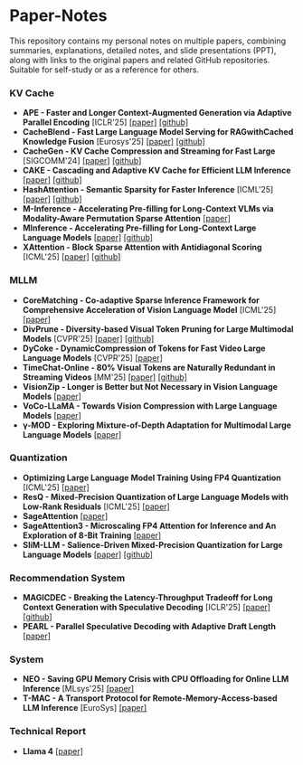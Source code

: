 # Paper-Notes

This repository contains my personal notes on multiple papers, combining summaries, explanations, detailed notes, and slide presentations (PPT), along with links to the original papers and related GitHub repositories. Suitable for self-study or as a reference for others.

### **KV Cache**
*   **APE - Faster and Longer Context-Augmented Generation via Adaptive Parallel Encoding** [ICLR'25] [[paper]](https://arxiv.org/abs/2405.15190) [[github]](https://github.com/Adaptive-Parallel-Encoding/APE)
*   **CacheBlend - Fast Large Language Model Serving for RAGwithCached Knowledge Fusion** [Eurosys'25] [[paper]](https://arxiv.org/abs/2406.01416) [[github]](https://github.com/RICE-EIC/CacheBlend)
*   **CacheGen - KV Cache Compression and Streaming for Fast Large** [SIGCOMM'24] [[paper]](https://arxiv.org/abs/2312.06569) [[github]](https://github.com/hpca-ucr/CacheGen)
*   **CAKE - Cascading and Adaptive KV Cache for Efficient LLM Inference** [[paper]](https://arxiv.org/abs/2405.08533) [[github]](https://github.com/yujia-gao/CAKE)
*   **HashAttention - Semantic Sparsity for Faster Inference** [ICML'25] [[paper]](https://arxiv.org/abs/2406.01736) [[github]](https://github.com/HazyResearch/HashAttention)
*   **M-Inference - Accelerating Pre-filling for Long-Context VLMs via Modality-Aware Permutation Sparse Attention** [[paper]](https://arxiv.org/abs/2405.03456)
*   **MInference - Accelerating Pre-filling for Long-Context Large Language Models** [[paper]](https://arxiv.org/abs/2404.00448) [[github]](https://github.com/Infini-AI/MInference)
*   **XAttention - Block Sparse Attention with Antidiagonal Scoring** [ICML'25] [[paper]](https://arxiv.org/abs/2406.05083) [[github]](https://github.com/HazyResearch/X-Attention)

### **MLLM**
*   **CoreMatching - Co-adaptive Sparse Inference Framework for Comprehensive Acceleration of Vision Language Model** [ICML'25] [[paper]](https://arxiv.org/abs/2406.04029)
*   **DivPrune - Diversity-based Visual Token Pruning for Large Multimodal Models** [CVPR'25] [[paper]](https://arxiv.org/abs/2405.19635) [[github]](https://github.com/Fuxin-VI/DivPrune)
*   **DyCoke - DynamicCompression of Tokens for Fast Video Large Language Models** [CVPR'25] [[paper]](https://arxiv.org/abs/2406.02396)
*   **TimeChat-Online - 80% Visual Tokens are Naturally Redundant in Streaming Videos** [MM'25] [[paper]](https://arxiv.org/abs/2406.06233) [[github]](https://github.com/showlab/TimeChat)
*   **VisionZip - Longer is Better but Not Necessary in Vision Language Models** [[paper]](https://arxiv.org/abs/2405.10183)
*   **VoCo-LLaMA - Towards Vision Compression with Large Language Models** [[paper]](https://arxiv.org/abs/2405.05061)
*   **γ-MOD - Exploring Mixture-of-Depth Adaptation for Multimodal Large Language Models** [[paper]](https://arxiv.org/abs/2405.15132)

### **Quantization**
*   **Optimizing Large Language Model Training Using FP4 Quantization** [ICML'25] [[paper]](https://arxiv.org/abs/2406.00835)
*   **ResQ - Mixed-Precision Quantization of Large Language Models with Low-Rank Residuals** [ICML'25] [[paper]](https://arxiv.org/abs/2406.01239)
*   **SageAttention** [[paper]](https://arxiv.org/abs/2402.09613)
*   **SageAttention3 - Microscaling FP4 Attention for Inference and An Exploration of 8-Bit Training** [[paper]](https://arxiv.org/abs/2406.02543)
*   **SliM-LLM - Salience-Driven Mixed-Precision Quantization for Large Language Models** [[paper]](https://arxiv.org/abs/2405.16362) [[github]](https://github.com/aritra-bhowmick/SliM-LLM)

### **Recommendation System**
*   **MAGICDEC - Breaking the Latency-Throughput Tradeoff for Long Context Generation with Speculative Decoding** [ICLR'25] [[paper]](https://arxiv.org/abs/2405.15051) [[github]](https://github.com/princeton-nlp/MAGICDEC)
*   **PEARL - Parallel Speculative Decoding with Adaptive Draft Length** [[paper]](https://arxiv.org/abs/2405.07086)

### **System**
*   **NEO - Saving GPU Memory Crisis with CPU Offloading for Online LLM Inference** [MLsys'25] [[paper]](https://arxiv.org/abs/2405.19598)
*   **T-MAC - A Transport Protocol for Remote-Memory-Access-based LLM Inference** [EuroSys] [[paper]](https://dl.acm.org/doi/10.1145/3622645.3644265)

### **Technical Report**
*   **Llama 4** [[paper]](https://arxiv.org/abs/2404.17511)
